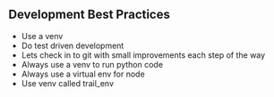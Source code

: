 ## Development Best Practices

- Use a venv
- Do test driven development
- Lets check in to git with small improvements each step of the way
- Always use a venv to run python code
- Always use a virtual env for node
- Use venv called trail_env